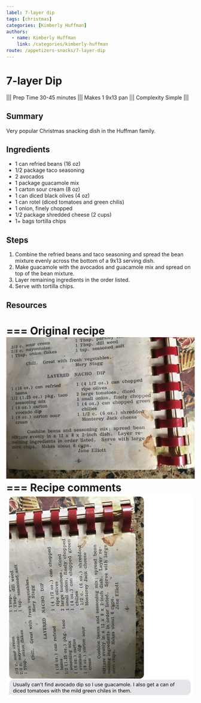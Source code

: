 ```yaml
---
label: 7-layer dip
tags: [christmas]
categories: [Kimberly Huffman]
authors:
  - name: Kimberly Huffman
    link: /categories/kimberly-huffman
route: /appetizers-snacks/7-layer-dip
---
```


# 7-layer Dip
<!--- ![](/static/banners/???.webp) --->

||| Prep Time
30-45 minutes
||| Makes
1 9x13 pan
||| Complexity
Simple
|||

## Summary
Very popular Christmas snacking dish in the Huffman family.

## Ingredients
- 1 can refried beans (16 oz)
- 1/2 package taco seasoning
- 2 avocados
- 1 package guacamole mix
- 1 carton sour cream (8 oz)
- 1 can diced black olives (4 oz)
- 1 can rotel (diced tomatoes and green chilis)
- 1 onion, finely chopped
- 1/2 package shredded cheese (2 cups)
- 1+ bags tortilla chips

## Steps
1. Combine the refried beans and taco seasoning and spread the bean mixture evenly across the bottom of a 9x13 serving dish.
2. Make guacamole with the avocados and guacamole mix and spread on top of the bean mixture.
3. Layer remaining ingredients in the order listed.
4. Serve with tortilla chips.

## Resources
=== Original recipe
![](/static/archive/7-layer-dip.jpg)
=== Recipe comments
![](/static/archive/7-layer-dip-comments.png)
===
